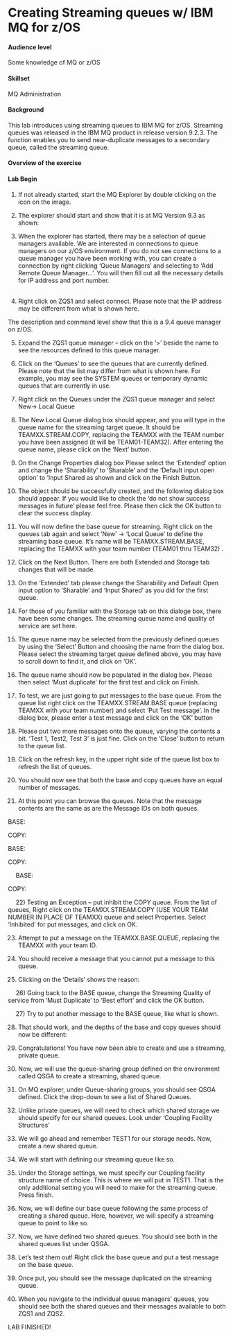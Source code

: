 # Creating Streaming queues w/ IBM MQ for z/OS
#### Audience level
Some knowledge of MQ or z/OS 
#### Skillset
MQ Administration

#### Background
This lab introduces using streaming queues to IBM MQ for z/OS. Streaming queues was released in the IBM MQ product in release version 9.2.3. The function enables you to send near-duplicate messages to a secondary queue, called the streaming queue. 

#### Overview of the exercise

#### Lab Begin

1)	If not already started, start the MQ Explorer by double clicking on the icon on the image.

2)	The explorer should start and show that it is at MQ Version 9.3 as shown:  

3)	When the explorer has started, there may be a selection of queue managers available.  We are interested in connections to queue managers on our z/OS environment. If you do not see connections to a queue manager you have been working with, you can create a connection by right clicking ‘Queue Managers’ and selecting to ‘Add Remote Queue Manager…’. You will then fill out all the necessary details for IP address and port number.  
 
4)	Right click on ZQS1 and select connect.  Please note that the IP address may be different from what is shown here.  

The description and command level show that this is a 9.4 queue manager on z/OS.  

5)	Expand the ZQS1 queue manager – click on the ‘>’ beside the name to see the resources defined to this queue manager. 

6)	Click on the ‘Queues’ to see the queues that are currently defined.  Please note that the list may differ from what is shown here. For example, you may see the SYSTEM queues or temporary dynamic queues that are currently in use. 

7)	Right click on the Queues under the ZQS1 queue manager and select New-> Local Queue

8)	The New Local Queue dialog box should appear, and you will type in the queue name for the streaming target queue.  It should be TEAMXX.STREAM.COPY, replacing the TEAMXX with the TEAM number you have been assigned (it will be TEAM01-TEAM32). After entering the queue name, please click on the ‘Next’ button.

9)	On the Change Properties dialog box Please select the ‘Extended’ option and change the ‘Sharability’ to ‘Sharable’ and the ‘Default input open option’ to ‘Input Shared as shown and click on the Finish Button.

10)	The object should be successfully created, and the following dialog box should appear.  If you would like to check the ‘do not show success messages in future’ please feel free.  Please then click the OK button to clear the success display. 

11)	You will now define the base queue for streaming.  Right click on the queues tab again and select ‘New’ -> ‘Local Queue’ to define the streaming base queue.  It’s name will be TEAMXX.STREAM.BASE, replacing the TEAMXX with your team number (TEAM01 thru TEAM32) . 

12)	Click on the Next Button.  There are both Extended and Storage tab changes that will be made.  

13)	On the ‘Extended’ tab please change the Sharability and Default Open input option to ‘Sharable’ and ‘Input Shared’ as you did for the first queue. 

14)	For those of you familiar with the Storage tab on this dialoge box, there have been some changes.  The streaming queue name and quality of service are set here.  

15)	The queue name may be selected from the previously defined queues by using the ‘Select’  Button and choosing the name from the dialog box.  Please select the streaming target queue defined above, you may have to scroll down to find it, and click on ‘OK’.

16)	The queue name should now be populated in the dialog box.  Please then select ‘Must duplicate’ for the first test and click on Finish.

17)	To test, we are just going to put messages to the base queue.  From the queue list right click on the TEAMXX.STREAM.BASE queue (replacing TEAMXX with your team number) and select ‘Put Test message’.  In the dialog box, please enter a test message and click on the ‘OK’ button

18)	Please put two more messages onto the queue, varying the contents a bit.  ‘Test 1, Test2, Test 3’ is just fine.  Click on the ‘Close’ button to return to the queue list.

19)	Click on the refresh key, in the upper right side of the queue list box to refresh the list of queues. 

20)	You should now see that both the base and copy queues have an equal number of messages. 

21)	At this point you can browse the queues.  Note that the message contents are the same as are the Message IDs on both queues.  

BASE:
 
COPY:
 




BASE:

 


COPY:
 

 
BASE:

 

COPY:

 




 
22)	Testing an Exception – put inhibit the COPY queue.  From the list of queues, Right click on the TEAMXX.STREAM.COPY (USE YOUR TEAM NUMBER IN PLACE OF TEAMXX) queue and select Properties.  Select ‘Inhibited’ for put messages, and click on OK.

 


23)	Attempt to put a message on the TEAMXX.BASE.QUEUE, replacing the TEAMXX with your team ID.  

 


24)	You should receive a message that you cannot put a message to this queue.

 

25)	Clicking on the ‘Details’ shows the reason:

 


 
26)	Going back to the BASE queue, change the Streaming Quality of service from ‘Must Duplicate’ to ‘Best effort’ and click the OK button.  

 


 
27)	Try to put another message to the BASE queue, like what is shown. 
 


28)	That should work, and the depths of the base and copy queues should now be different: 

 

29)	Congratulations!  You have now been able to create and use a streaming, private queue.  

30)	Now, we will use the queue-sharing group defined on the environment called QSGA to create a streaming, shared queue. 

31)	On MQ explorer, under Queue-sharing groups, you should see QSGA defined. Click the drop-down to see a list of Shared Queues.  

32)	Unlike private queues, we will need to check which shared storage we should specify for our shared queues. Look under ‘Coupling Facility Structures’

33)	We will go ahead and remember TEST1 for our storage needs. Now, create a new shared queue.  

34)	We will start with defining our streaming queue like so.  

35)	Under the Storage settings, we must specify our Coupling facility structure name of choice. This is where we will put in TEST1. That is the only additional setting you will need to make for the streaming queue. Press finish.

36)	Now, we will define our base queue following the same process of creating a shared queue. Here, however, we will specify a streaming queue to point to like so. 

37)	Now, we have defined two shared queues. You should see both in the shared queues list under QSGA.  

38)	Let’s test them out! Right click the base queue and put a test message on the base queue. 

39)	Once put, you should see the message duplicated on the streaming queue. 

40)	When you navigate to the individual queue managers’ queues, you should see both the shared queues and their messages available to both ZQS1 and ZQS2.

LAB FINISHED!







